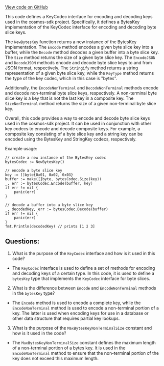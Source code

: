 [View code on GitHub](https://github.com/cosmos/cosmos-sdk/blob/main/collections/codec/bytes.go)

This code defines a KeyCodec interface for encoding and decoding keys used in the cosmos-sdk project. Specifically, it defines a BytesKey implementation of the KeyCodec interface for encoding and decoding byte slice keys. 

The `NewBytesKey` function returns a new instance of the BytesKey implementation. The `Encode` method encodes a given byte slice key into a buffer, while the `Decode` method decodes a given buffer into a byte slice key. The `Size` method returns the size of a given byte slice key. The `EncodeJSON` and `DecodeJSON` methods encode and decode byte slice keys to and from JSON format, respectively. The `Stringify` method returns a string representation of a given byte slice key, while the `KeyType` method returns the type of the key codec, which in this case is "bytes". 

Additionally, the `EncodeNonTerminal` and `DecodeNonTerminal` methods encode and decode non-terminal byte slice keys, respectively. A non-terminal byte slice key is a key that is not the last key in a composite key. The `SizeNonTerminal` method returns the size of a given non-terminal byte slice key. 

Overall, this code provides a way to encode and decode byte slice keys used in the cosmos-sdk project. It can be used in conjunction with other key codecs to encode and decode composite keys. For example, a composite key consisting of a byte slice key and a string key can be encoded using the BytesKey and StringKey codecs, respectively. 

Example usage:

```
// create a new instance of the BytesKey codec
bytesCodec := NewBytesKey()

// encode a byte slice key
key := []byte{0x01, 0x02, 0x03}
buffer := make([]byte, bytesCodec.Size(key))
_, err := bytesCodec.Encode(buffer, key)
if err != nil {
    panic(err)
}

// decode a buffer into a byte slice key
_, decodedKey, err := bytesCodec.Decode(buffer)
if err != nil {
    panic(err)
}
fmt.Println(decodedKey) // prints [1 2 3]
```
## Questions: 
 1. What is the purpose of the `KeyCodec` interface and how is it used in this code?
- The `KeyCodec` interface is used to define a set of methods for encoding and decoding keys of a certain type. In this code, it is used to define a `bytesKey` type that implements the `KeyCodec` interface for byte slices.

2. What is the difference between `Encode` and `EncodeNonTerminal` methods in the `bytesKey` type?
- The `Encode` method is used to encode a complete key, while the `EncodeNonTerminal` method is used to encode a non-terminal portion of a key. The latter is used when encoding keys for use in a database or other data structure that requires partial key lookups.

3. What is the purpose of the `MaxBytesKeyNonTerminalSize` constant and how is it used in the code?
- The `MaxBytesKeyNonTerminalSize` constant defines the maximum length of a non-terminal portion of a bytes key. It is used in the `EncodeNonTerminal` method to ensure that the non-terminal portion of the key does not exceed this maximum length.